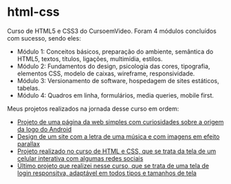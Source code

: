 # html-css
 Curso de HTML5 e CSS3 do CursoemVideo. Foram 4 módulos concluídos com sucesso, sendo eles:

<ul>
<li>Módulo 1: Conceitos básicos, preparação do ambiente, semântica do HTML5, textos, títulos, ligações, multimídia, estilos.

<li>Módulo 2: Fundamentos do design, psicologia das cores, tipografia, elementos CSS, modelo de caixas, wireframe, responsividade.

<li>Módulo 3: Versionamento de software, hospedagem de sites estáticos, tabelas.

<li>Módulo 4: Quadros em linha, formulários, media queries, mobile first.

</ul>

Meus projetos realizados na jornada desse curso em ordem:

<ul> 
<li><a href="screm1n.github.io/android-project/">Projeto de uma página da web simples com curiosidades sobre a origem da logo do Android</a>

<li><a href="screm1n.github.io/stronger-project/">Design de um site com a letra de uma música e com imagens em efeito parallax</a>

<li><a href="screm1n.github.io/socialmedia-project/">Projeto realizado no curso de HTML e CSS, que se trata da tela de um celular interativa com algumas redes sociais</a>

<li><a href="screm1n.github.io/login-project">Último projeto que realizei nesse curso, que se trata de uma tela de login responsitva, adaptável em todos tipos e tamanhos de tela</a>

</ul>
